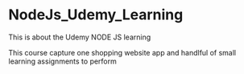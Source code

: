 # NodeJs_Udemy_Learning
This is about the Udemy NODE JS learning 

This course capture one shopping website app and handlful of small learning assignments to perform 
